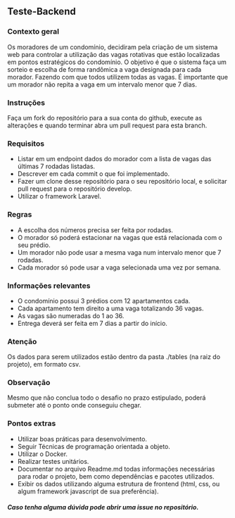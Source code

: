 ## Teste-Backend
### Contexto geral
Os moradores de um condomínio, decidiram pela criação de um sistema web para controlar a utilização das vagas rotativas que estão localizadas em pontos estratégicos do condomínio. O objetivo é que o sistema faça um sorteio e escolha de forma randômica a vaga designada para cada morador. Fazendo com que todos utilizem todas as vagas. É importante que um morador não repita a vaga em um intervalo menor que 7 dias.
### Instruções
Faça um fork do repositório para a sua conta do github, execute as alterações e quando terminar abra um pull request para esta branch.
### Requisitos
* Listar em um endpoint dados do morador com a lista de vagas das últimas 7 rodadas listadas.
* Descrever em cada commit o que foi implementado.
* Fazer um clone desse repositório para o seu repositório local, e solicitar pull request para o repositório develop.
* Utilizar o framework Laravel.
### Regras
* A escolha dos números precisa ser feita por rodadas.
* O morador só poderá estacionar na vagas que está relacionada com o seu prédio.
* Um morador não pode usar a mesma vaga num intervalo menor que 7 rodadas.
* Cada morador só pode usar a vaga selecionada uma vez por semana.
### Informações relevantes
* O condomínio possui 3 prédios com 12 apartamentos cada.
* Cada apartamento tem direito a uma vaga totalizando 36 vagas.
* As vagas são numeradas do 1 ao 36.
* Entrega deverá ser feita em 7 dias a partir do início.
### Atenção
Os dados para serem utilizados estão dentro da pasta ./tables (na raiz do projeto), em formato csv.
### Observação
Mesmo que não conclua todo o desafio no prazo estipulado, poderá submeter até o ponto onde conseguiu chegar.
### Pontos extras
* Utilizar boas práticas para desenvolvimento.
* Seguir Técnicas de programação orientada a objeto.
* Utilizar o Docker.
* Realizar testes unitários.
* Documentar no arquivo Readme.md todas informações necessárias para rodar o projeto, bem como dependências e pacotes utilizados.
* Exibir os dados utilizando alguma estrutura de frontend (html, css, ou algum framework javascript de sua preferência).

##### Caso tenha alguma dúvida pode abrir uma issue no repositório.
